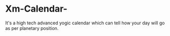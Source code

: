 # Xm-Calendar-

It's a high tech advanced yogic calendar which can tell how your day will go as per planetary position.
